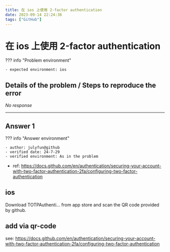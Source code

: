 ```yaml
---
title: 在 ios 上使用 2-factor authentication
date: 2023-09-14 22:24:36
tags: ["GitHub"]
---
```

# 在 ios 上使用 2-factor authentication

??? info "Problem environment"

    - expected environment: ios

## Details of the problem / Steps to reproduce the error

_No response_

---

## Answer 1

??? info "Answer environment"

    - author: julyfun@github
    - verified date: 24-7-29
    - verified environment: As in the problem

- ref: https://docs.github.com/en/authentication/securing-your-account-with-two-factor-authentication-2fa/configuring-two-factor-authentication

## ios

Download TOTPAuthenti... from app store and scan the QR code provided by github.

## add via qr-code

see: https://docs.github.com/en/authentication/securing-your-account-with-two-factor-authentication-2fa/configuring-two-factor-authentication

[//]: # "Ex: > verified by zzz@github again on ... You may add video URL"
[//]: # "You can add --- Answer 2 here, copy Answer 1 above"
